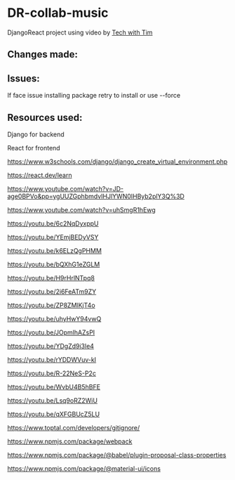 # DR-collab-music
DjangoReact project using video by <a href="https://www.youtube.com/watch?v=JD-age0BPVo&pp=ygUUZGphbmdvIHJlYWN0IHByb2plY3Q%3D">Tech with Tim</a>

## Changes made:


## Issues:

If face issue installing package retry to install or use --force

## Resources used:

Django for backend

React for frontend

https://www.w3schools.com/django/django_create_virtual_environment.php

https://react.dev/learn

https://www.youtube.com/watch?v=JD-age0BPVo&pp=ygUUZGphbmdvIHJlYWN0IHByb2plY3Q%3D

https://www.youtube.com/watch?v=uhSmgR1hEwg

https://youtu.be/6c2NqDyxppU

https://youtu.be/YEmjBEDyVSY

https://youtu.be/k6ELzQgPHMM

https://youtu.be/bQXhG1eZGLM

https://youtu.be/H9rHrlNTpq8

https://youtu.be/2i6FeATm9ZY

https://youtu.be/ZP8ZMlKjT4o

https://youtu.be/uhyHwY94vwQ

https://youtu.be/JOpmlhAZsPI

https://youtu.be/YDgZd9i3le4

https://youtu.be/rYDDWVuv-kI

https://youtu.be/R-22NeS-P2c

https://youtu.be/WvbU4B5hBFE

https://youtu.be/Lsq9oRZ2WiU

https://youtu.be/qXFGBUcZ5LU

https://www.toptal.com/developers/gitignore/

https://www.npmjs.com/package/webpack

https://www.npmjs.com/package/@babel/plugin-proposal-class-properties

https://www.npmjs.com/package/@material-ui/icons